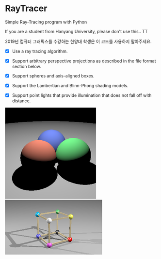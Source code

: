 # RayTracer
Simple Ray-Tracing program with Python

If you are a student from Hanyang University, please don't use this.. TT

2019년 컴퓨터 그래픽스를 수강하는 한양대 학생은 이 코드를 사용하지 말아주세요.

- [x] Use a ray tracing algorithm.
- [x] Support arbitrary perspective projections as described in the file format section below.
- [x] Support spheres and axis-aligned boxes.
- [x] Support the Lambertian and Blinn-Phong shading models.
- [x] Support point lights that provide illumination that does not fall off with distance.


<img src="https://github.com/SuperWonjune/RayTracer/blob/master/scenes/four-spheres.xml.png?raw=true">

<img src="https://github.com/SuperWonjune/RayTracer/blob/master/scenes/wire-box-per.xml.png?raw=true">
